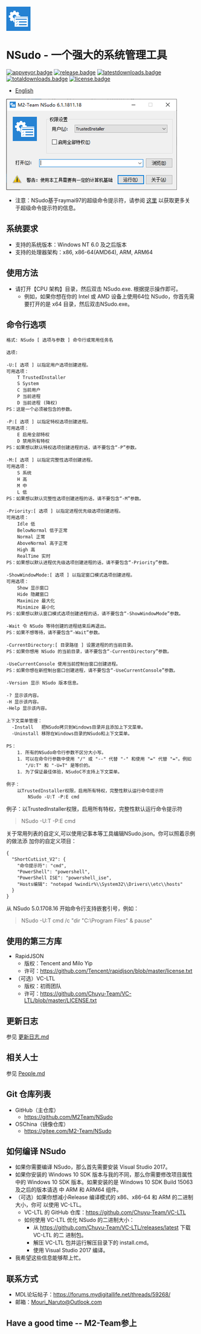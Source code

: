 ﻿![Logo](Logo.png)
# NSudo - 一个强大的系统管理工具

[![appveyor.badge]][appveyor.link] 
[![release.badge]][release.link]
[![latestdownloads.badge]][latestdownloads.link]
[![totaldownloads.badge]][totaldownloads.link]
[![license.badge]][license.link]

- [English](Readme.md)

![屏幕截图](屏幕截图.png)

- 注意：NSudo基于raymai97的超级命令提示符，请参阅 
  [这里](http://bbs.pcbeta.com/viewthread-1508863-1-1.html "这里") 以获取更多关
  于超级命令提示符的信息。

## 系统要求
- 支持的系统版本：Windows NT 6.0 及之后版本
- 支持的处理器架构：x86, x86-64(AMD64), ARM, ARM64

## 使用方法
- 请打开【CPU 架构】目录，然后双击 NSudo.exe. 根据提示操作即可。
  - 例如，如果你想在你的 Intel 或 AMD 设备上使用64位 NSudo，你首先需要打开的是 
    x64 目录，然后双击NSudo.exe。

## 命令行选项

```
格式: NSudo [ 选项与参数 ] 命令行或常用任务名

选项:

-U:[ 选项 ] 以指定用户选项创建进程。
可用选项：
    T TrustedInstaller
    S System
    C 当前用户
    P 当前进程
    D 当前进程 (降权)
PS：这是一个必须被包含的参数。

-P:[ 选项 ] 以指定特权选项创建进程。
可用选项：
    E 启用全部特权
    D 禁用所有特权
PS：如果想以默认特权选项创建进程的话，请不要包含“-P”参数。

-M:[ 选项 ] 以指定完整性选项创建进程。
可用选项：
    S 系统
    H 高
    M 中
    L 低
PS：如果想以默认完整性选项创建进程的话，请不要包含“-M”参数。

-Priority:[ 选项 ] 以指定进程优先级选项创建进程。
可用选项：
    Idle 低
    BelowNormal 低于正常
    Normal 正常
    AboveNormal 高于正常
    High 高
    RealTime 实时
PS：如果想以默认进程优先级选项创建进程的话，请不要包含“-Priority”参数。

-ShowWindowMode:[ 选项 ] 以指定窗口模式选项创建进程。
可用选项：
    Show 显示窗口
    Hide 隐藏窗口
    Maximize 最大化
    Minimize 最小化
PS：如果想以默认窗口模式选项创建进程的话，请不要包含“-ShowWindowMode”参数。

-Wait 令 NSudo 等待创建的进程结束后再退出。
PS：如果不想等待，请不要包含“-Wait”参数。

-CurrentDirectory:[ 目录路径 ] 设置进程的的当前目录。
PS：如果你想用 NSudo 的当前目录，请不要包含“-CurrentDirectory”参数。

-UseCurrentConsole 使用当前控制台窗口创建进程。
PS：如果你想在新控制台窗口创建进程，请不要包含“-UseCurrentConsole”参数。

-Version 显示 NSudo 版本信息。

-? 显示该内容。
-H 显示该内容。
-Help 显示该内容。

上下文菜单管理：
  -Install   把NSudo拷贝到Windows目录并且添加上下文菜单。
  -Uninstall 移除在Windows目录的NSudo和上下文菜单。

PS：
    1. 所有的NSudo命令行参数不区分大小写。
    1. 可以在命令行参数中使用 "/" 或 "--" 代替 "-" 和使用 "=" 代替 "="。例如
       "/U:T" 和 "-U=T" 是等价的。
    1. 为了保证最佳体验，NSudoC不支持上下文菜单。

例子：
    以TrustedInstaller权限，启用所有特权，完整性默认运行命令提示符
        NSudo -U:T -P:E cmd
```

例子：以TrustedInstaller权限，启用所有特权，完整性默认运行命令提示符
> NSudo -U:T -P:E cmd

关于常用列表的自定义,可以使用记事本等工具编辑NSudo.json。你可以照着示例的做法添
加你的自定义项目：
```
{
  "ShortCutList_V2": {
    "命令提示符": "cmd",
    "PowerShell": "powershell",
    "PowerShell ISE": "powershell_ise",
    "Hosts编辑": "notepad %windir%\\System32\\Drivers\\etc\\hosts"
  }
}
```

从 NSudo 5.0.1708.16 开始命令行支持嵌套引号，例如：
> NSudo -U:T cmd /c "dir "C:\Program Files" & pause"

## 使用的第三方库
- RapidJSON
  - 版权：Tencent and Milo Yip
  - 许可：https://github.com/Tencent/rapidjson/blob/master/license.txt
- （可选）VC-LTL
  - 版权：初雨团队
  - 许可：https://github.com/Chuyu-Team/VC-LTL/blob/master/LICENSE.txt

## 更新日志
参见 [更新日志.md](更新日志.md)

## 相关人士
参见 [People.md](People.md)

## Git 仓库列表
- GitHub（主仓库）
  - https://github.com/M2Team/NSudo
- OSChina（镜像仓库）
  - https://gitee.com/M2-Team/NSudo

## 如何编译 NSudo
- 如果你需要编译 NSudo，那么首先需要安装 Visual Studio 2017。
- 如果你安装的 Windows 10 SDK 版本与我的不同，那么你需要修改项目属性中的 
  Windows 10 SDK 版本。如果安装的是 Windows 10 SDK Build 15063 及之后的版本请选
  中 ARM 和 ARM64 组件。
- （可选）如果你想减小Release 编译模式的 x86、x86-64 和 ARM 的二进制大小，你可
  以使用 VC-LTL。
  - VC-LTL 的 GitHub 仓库：https://github.com/Chuyu-Team/VC-LTL
  - 如何使用 VC-LTL 优化 NSudo 的二进制大小：
    - 从 https://github.com/Chuyu-Team/VC-LTL/releases/latest 下载 VC-LTL 的二
	  进制包。
    - 解压 VC-LTL 包并运行解压目录下的 install.cmd。
    - 使用 Visual Studio 2017 编译。
- 我希望这些信息能够帮上忙。

## 联系方式
- MDL论坛帖子：https://forums.mydigitallife.net/threads/59268/
- 邮箱：Mouri_Naruto@Outlook.com

## Have a good time -- M2-Team参上

[appveyor.badge]: https://ci.appveyor.com/api/projects/status/github/M2Team/NSudo?branch=master&svg=true
[appveyor.link]: https://ci.appveyor.com/project/MouriNaruto/nsudo
[release.badge]: https://img.shields.io/github/release/M2Team/NSudo.svg
[release.link]: https://github.com/M2Team/NSudo/releases/latest
[latestdownloads.badge]: https://img.shields.io/github/downloads/M2Team/NSudo/latest/total.svg
[latestdownloads.link]: https://github.com/M2Team/NSudo/releases/latest
[totaldownloads.badge]: https://img.shields.io/github/downloads/M2Team/NSudo/total.svg
[totaldownloads.link]: https://github.com/M2Team/NSudo/releases
[license.badge]: https://img.shields.io/github/license/M2Team/NSudo.svg
[license.link]: LICENSE
